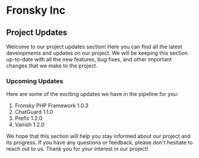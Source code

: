 # Fronsky Inc

## Project Updates
Welcome to our project updates section! Here you can find all the latest developments and updates on our project. We will be keeping this section up-to-date with all the new features, bug fixes, and other important changes that we make to the project.

### Upcoming Updates
Here are some of the exciting updates we have in the pipeline for you:

1. Fronsky PHP Framework 1.0.3
2. ChatGuard 1.1.0
3. Prefix 1.2.0
4. Vanish 1.2.0

We hope that this section will help you stay informed about our project and its progress. If you have any questions or feedback, please don't hesitate to reach out to us. Thank you for your interest in our project!
